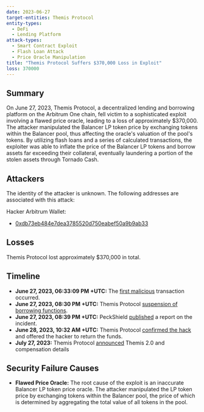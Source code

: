 ```yaml
---
date: 2023-06-27
target-entities: Themis Protocol
entity-types:
  - DeFi
  - Lending Platform
attack-types:
  - Smart Contract Exploit
  - Flash Loan Attack
  - Price Oracle Manipulation
title: "Themis Protocol Suffers $370,000 Loss in Exploit"
loss: 370000
---
```


## Summary

On June 27, 2023, Themis Protocol, a decentralized lending and borrowing platform on the Arbitrum One chain, fell victim to a sophisticated exploit involving a flawed price oracle, leading to a loss of approximately $370,000. The attacker manipulated the Balancer LP token price by exchanging tokens within the Balancer pool, thus affecting the oracle's valuation of the pool's tokens. By utilizing flash loans and a series of calculated transactions, the exploiter was able to inflate the price of the Balancer LP tokens and borrow assets far exceeding their collateral, eventually laundering a portion of the stolen assets through Tornado Cash.

## Attackers

The identity of the attacker is unknown. The following addresses are associated with this attack:

Hacker Arbitrum Wallet:

- [0xdb73eb484e7dea3785520d750eabef50a9b9ab33](https://arbiscan.io/address/0xdb73eb484e7dea3785520d750eabef50a9b9ab33)

## Losses

Themis Protocol lost approximately $370,000 in total.

## Timeline

- **June 27, 2023, 06:33:09 PM +UTC:** The [first malicious](https://arbiscan.io/tx/0xff368294ccb3cd6e7e263526b5c820b22dea2b2fd8617119ba5c3ab8417403d8) transaction occurred.
- **June 27, 2023, 08:30 PM +UTC:** Themis Protocol [suspension of borrowing functions](https://twitter.com/ThemisProtocol/status/1673775788661800969).
- **June 27, 2023, 08:39 PM +UTC:** PeckShield [published](https://twitter.com/peckshield/status/1673778002373509121?s=20) a report on the incident.
- **June 28, 2023, 10:32 AM +UTC:** Themis Protocol [confirmed the hack](https://twitter.com/ThemisProtocol/status/1673806487540609024) and offered the hacker to return the funds.
- **July 27, 2023:** Themis Protocol [announced](https://blog.themis.exchange/themis-2-0-official-launch-and-compensation-plan-23209983ef16) Themis 2.0 and compensation details

## Security Failure Causes

- **Flawed Price Oracle:** The root cause of the exploit is an inaccurate Balancer LP token price oracle. The attacker manipulated the LP token price by exchanging tokens within the Balancer pool, the price of which is determined by aggregating the total value of all tokens in the pool.

